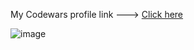 
My Codewars profile link ---> [Click here](https://www.codewars.com/users/jakz6)


![image](https://www.codewars.com/users/jakz6/badges/large)
